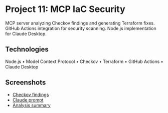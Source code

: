 # Project 11: MCP IaC Security

MCP server analyzing Checkov findings and generating Terraform fixes. GitHub Actions integration for security scanning. Node.js implementation for Claude Desktop.

## Technologies

Node.js • Model Context Protocol • Checkov • Terraform • GitHub Actions • Claude Desktop

## Screenshots

- [Checkov findings](screenshots/1.png)
- [Claude prompt](screenshots/2.png)
- [Analysis summary](screenshots/3.png)